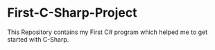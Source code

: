 # First-C-Sharp-Project
 This Repository contains my First C# program which helped me to get started with C-Sharp.
